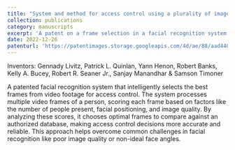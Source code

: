 ```yaml
---
title: "System and method for access control using a plurality of images"
collection: publications
category: manuscripts
excerpt: 'A patent on a frame selection in a facial recognition system.'
date: 2022-12-26
patenturl: 'https://patentimages.storage.googleapis.com/4d/ae/88/aad4407021457e/US11837018.pdf'
---
```


Inventors: Gennady Livitz, Patrick L. Quinlan, Yann Henon, Robert Banks, Kelly A. Bucey, Robert R. Seaner Jr., Sanjay Manandhar & Samson Timoner

A patented facial recognition system that intelligently selects the best frames from video footage for access control. The system processes multiple video frames of a person, scoring each frame based on factors like the number of people present, facial positioning, and image quality. By analyzing these scores, it chooses optimal frames to compare against an authorized database, making access control decisions more accurate and reliable. This approach helps overcome common challenges in facial recognition like poor image quality or non-ideal face angles.